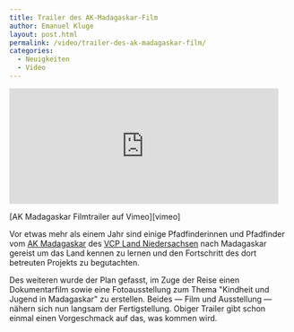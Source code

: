 ```yaml
---
title: Trailer des AK-Madagaskar-Film
author: Emanuel Kluge
layout: post.html
permalink: /video/trailer-des-ak-madagaskar-film/
categories:
  - Neuigkeiten
  - Video
---
```


<div style="position: relative; max-width: 480px; padding-top: 40.909091%; margin: 1em 0; overflow: hidden">
  <iframe src="https://player.vimeo.com/video/32564110?title=0&amp;byline=0&amp;portrait=0" width="480" height="270" frameborder="0" webkitallowfullscreen="" mozallowfullscreen="" allowfullscreen="" style="position: absolute; top: 0; right: 0; bottom: 0; left: 0; width: 100%; height: 100%"></iframe>
</div>  
[AK Madagaskar Filmtrailer auf Vimeo][vimeo]

Vor etwas mehr als einem Jahr sind einige Pfadfinderinnen und Pfadfinder vom [AK Madagaskar][akmadagaskar] des [VCP Land Niedersachsen][vcp_nds] nach Madagaskar gereist um das Land kennen zu lernen und den Fortschritt des dort betreuten Projekts zu begutachten.

Des weiteren wurde der Plan gefasst, im Zuge der Reise einen Dokumentarfilm sowie eine Fotoausstellung zum Thema "Kindheit und Jugend in Madagaskar" zu erstellen. Beides &mdash; Film und Ausstellung &mdash; nähern sich nun langsam der Fertigstellung. Obiger Trailer gibt schon einmal einen Vorgeschmack auf das, was kommen wird.

[vimeo]: http://vimeo.com/32564110
[akmadagaskar]: http://akmadagaskar.vcp-nds.de/ "AK Madagaskar"
[vcp_nds]: http://www.vcp-niedersachsen.de/ "VCP Land Niedersachsen"
